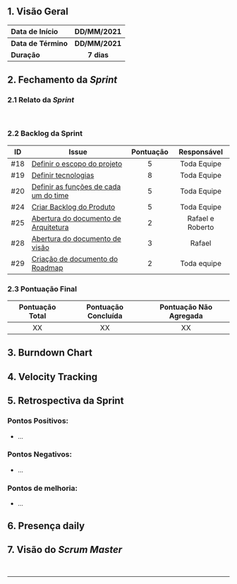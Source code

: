 
##  1. <a name="1">Visão Geral</a>

| Data de Início | DD/MM/2021 |
|:--|:--:|
| **Data de Término** | **DD/MM/2021** |
| **Duração** | **7 dias** |

## 2. <a name="2">Fechamento da _Sprint_</a>
### 2.1 <a name="2.1">Relato da _Sprint_</a>
<p align="justify">&emsp;&emsp; 
</p>

### 2.2 <a name="2.2">Backlog da Sprint</a>
<!-- Exemplo -->
| ID | Issue | Pontuação | Responsável|
|:--:| ------- | :----: | :----: |
| #18 | [Definir o escopo do projeto](https://github.com/fga-eps-mds/2020.2-Anunbis/issues/18) |5|Toda Equipe|
| #19 | [Definir tecnologias](https://github.com/fga-eps-mds/2020.2-Anunbis/issues/19)|8| Toda Equipe|
| #20 | [Definir as funções de cada um do time](https://github.com/fga-eps-mds/2020.2-Anunbis/issues/20) |5| Toda Equipe |
| #24 | [Criar Backlog do Produto](https://github.com/fga-eps-mds/2020.2-Anunbis/issues/24) | 5| Toda Equipe|
| #25 | [Abertura do documento de Arquitetura](https://github.com/fga-eps-mds/2020.2-Anunbis/issues/25) | 2| Rafael e Roberto|
| #28 | [Abertura do documento de visão](https://github.com/fga-eps-mds/2020.2-Anunbis/issues/28) |3| Rafael|
| #29 | [Criação de documento do Roadmap](https://github.com/fga-eps-mds/2020.2-Anunbis/issues/29) | 2| Toda equipe|

### 2.3 <a name="2.3">Pontuação Final</a>
|Pontuação Total|Pontuação Concluída|Pontuação Não Agregada
|:-:|:-:|:-:|
|XX|XX|XX

## 3. <a name="3">Burndown Chart</a>
<!-- Imagem do Burndown Chart retirada do ZenHub-->

## 4. <a name="4">Velocity Tracking</a>
<!-- Imagem do Burndown Chart retirada do ZenHub-->

## 5. <a name="5">Retrospectiva da Sprint</a>
### **Pontos Positivos:**
* ...

### **Pontos Negativos:**
* ...

### **Pontos de melhoria:**
* ...

## 6. <a name="6">Presença daily</a>
<!-- Imagem das presenças nas dailys -->

## 7. <a name="7">Visão do _Scrum Master_</a>

<p align="justify">&emsp;&emsp;
<!-- Descrição do Scrum Master -->
</p>

<!-- A cada 2 semanas postar o quadro de conhecimento da equipe>
## Quadro de Conhecimento
Imagem com a atualização do Quadro de conhecimento
-->

------------
